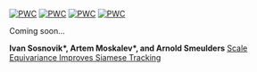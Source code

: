 [![PWC](https://img.shields.io/endpoint.svg?url=https://paperswithcode.com/badge/scale-equivariance-improves-siamese-tracking/visual-tracking-on-otb-2013)](https://paperswithcode.com/sota/visual-tracking-on-otb-2013?p=scale-equivariance-improves-siamese-tracking)
[![PWC](https://img.shields.io/endpoint.svg?url=https://paperswithcode.com/badge/scale-equivariance-improves-siamese-tracking/visual-tracking-on-otb-2015)](https://paperswithcode.com/sota/visual-tracking-on-otb-2015?p=scale-equivariance-improves-siamese-tracking)
[![PWC](https://img.shields.io/endpoint.svg?url=https://paperswithcode.com/badge/scale-equivariance-improves-siamese-tracking/visual-object-tracking-on-vot2016)](https://paperswithcode.com/sota/visual-object-tracking-on-vot2016?p=scale-equivariance-improves-siamese-tracking)
[![PWC](https://img.shields.io/endpoint.svg?url=https://paperswithcode.com/badge/scale-equivariance-improves-siamese-tracking/visual-object-tracking-on-vot2017)](https://paperswithcode.com/sota/visual-object-tracking-on-vot2017?p=scale-equivariance-improves-siamese-tracking)

Coming soon...

**Ivan Sosnovik\*, Artem Moskalev\*, and Arnold Smeulders** [Scale Equivariance Improves Siamese Tracking](https://arxiv.org/pdf/2007.09115.pdf)
